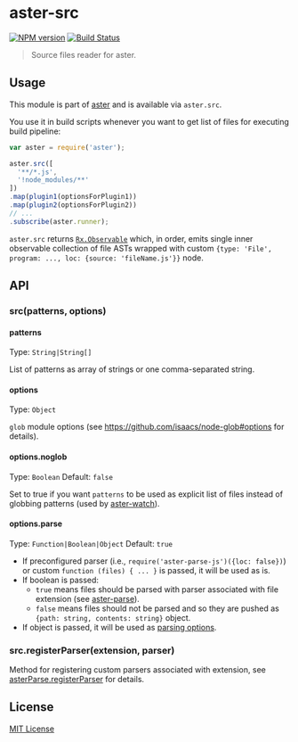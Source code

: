 # aster-src
[![NPM version][npm-image]][npm-url]
[![Build Status][travis-image]][travis-url]

> Source files reader for aster.

## Usage

This module is part of [aster](https://npmjs.org/package/aster) and is available via `aster.src`.

You use it in build scripts whenever you want to get list of files for executing build pipeline:

```javascript
var aster = require('aster');

aster.src([
  '**/*.js',
  '!node_modules/**'
])
.map(plugin1(optionsForPlugin1))
.map(plugin2(optionsForPlugin2))
// ...
.subscribe(aster.runner);
```

`aster.src` returns [`Rx.Observable`](https://github.com/Reactive-Extensions/RxJS/blob/master/doc/api/core/observable.md) which, in order, emits single inner observable collection of file ASTs wrapped with custom `{type: 'File', program: ..., loc: {source: 'fileName.js'}}` node. 

## API

### src(patterns, options)

#### patterns
Type: `String|String[]`

List of patterns as array of strings or one comma-separated string.

#### options
Type: `Object`

`glob` module options (see https://github.com/isaacs/node-glob#options for details).

#### options.noglob
Type: `Boolean`
Default: `false`

Set to true if you want `patterns` to be used as explicit list of files instead of globbing patterns (used by [aster-watch](https://github.com/asterjs/aster-watch)).

#### options.parse
Type: `Function|Boolean|Object`
Default: `true`

* If preconfigured parser (i.e., `require('aster-parse-js')({loc: false})`) or custom `function (files) { ... }` is passed, it will be used as is.
* If boolean is passed:
  * `true` means files should be parsed with parser associated with file extension (see [aster-parse](https://github.com/asterjs/aster-parse)).
  * `false` means files should not be parsed and so they are pushed as `{path: string, contents: string}` object.
* If object is passed, it will be used as [parsing options](https://github.com/asterjs/aster-parse#parseoptions).

### src.registerParser(extension, parser)
Method for registering custom parsers associated with extension, see [asterParse.registerParser](https://github.com/asterjs/aster-parse#parseregisterparserextension-parser) for details.

## License

[MIT License](http://en.wikipedia.org/wiki/MIT_License)

[npm-url]: https://npmjs.org/package/aster-src
[npm-image]: https://badge.fury.io/js/aster-src.png

[travis-url]: http://travis-ci.org/asterjs/aster-src
[travis-image]: https://secure.travis-ci.org/asterjs/aster-src.png?branch=master
